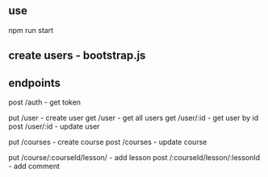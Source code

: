 ## use
npm run start

## create users - bootstrap.js

## endpoints
post /auth - get token

put /user - create user
get /user - get all users
get /user/:id - get user by id
post /user/:id - update user

put /courses - create course
post /courses - update course

put /course/:courseId/lesson/ - add lesson
post /:courseId/lesson/:lessonId - add comment
